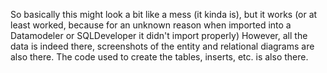 So basically this might look a bit like a mess (it kinda is), but it works (or at least worked, because for an unknown reason when imported into a Datamodeler or SQLDeveloper it didn't import properly)
However, all the data is indeed there, screenshots of the entity and relational diagrams are also there. The code used to create the tables, inserts, etc. is also there. 
